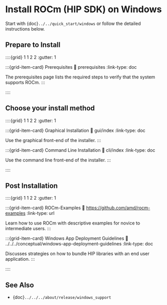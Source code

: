 # Install ROCm (HIP SDK) on Windows

Start with {doc}`../../quick_start/windows` or follow the detailed
instructions below.

## Prepare to Install

::::{grid} 1 1 2 2
:gutter: 1

:::{grid-item-card} Prerequisites
:link: prerequisites
:link-type: doc

The prerequisites page lists the required steps to verify that the system
supports ROCm.
:::

::::

## Choose your install method

::::{grid} 1 1 2 2
:gutter: 1

:::{grid-item-card} Graphical Installation
:link: gui/index
:link-type: doc

Use the graphical front-end of the installer.
:::

:::{grid-item-card} Command Line Installation
:link: cli/index
:link-type: doc

Use the command line front-end of the installer.
:::

::::

## Post Installation

::::{grid} 1 1 2 2
:gutter: 1

:::{grid-item-card} ROCm-Examples
:link: https://github.com/amd/rocm-examples
:link-type: url

Learn how to use ROCm with descriptive examples for novice to intermediate users.
:::

:::{grid-item-card} Windows App Deployment Guidelines
:link: ../../../conceptual/windows-app-deployment-guidelines
:link-type: doc

Discusses strategies on how to bundle HIP libraries with an end user application.
:::

::::

## See Also

- {doc}`../../../about/release/windows_support`
